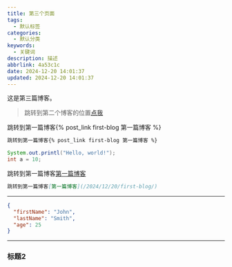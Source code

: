 ```yaml
---
title: 第三个页面
tags:
  - 默认标签
categories:
  - 默认分类
keywords:
  - 关键词
description: 描述
abbrlink: 4a53c1c
date: 2024-12-20 14:01:37
updated: 2024-12-20 14:01:37
---
```


这是第三篇博客。

>跳转到第二个博客的位置[点我](/posts/4a53c1b/#标题2)

跳转到第一篇博客{% post_link first-blog 第一篇博客 %}

```markdown 第一种方式
跳转到第一篇博客{% post_link first-blog 第一篇博客 %}
```

```java
System.out.printl("Hello, world!");
int a = 10;
```

跳转到第一篇博客[第一篇博客](/2024/12/20/first-blog/)

```markdown 第二种方式
跳转到第一篇博客[第一篇博客](/2024/12/20/first-blog/)
```

---

```json
{
  "firstName": "John",
  "lastName": "Smith",
  "age": 25
}
```

---

### 标题2